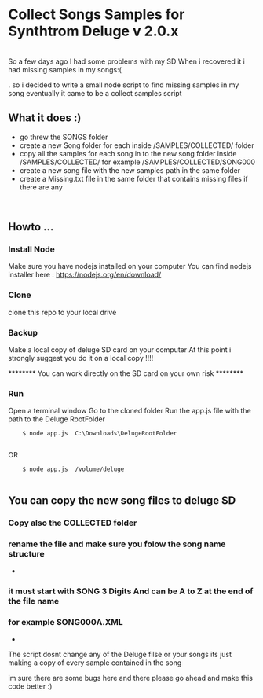 # Collect Songs Samples for Synthtrom Deluge v 2.0.x 

<br>
So a few days ago I had some problems with my SD 
When i recovered it i had missing samples in my songs:( 

. so i decided to write a small node script to find missing samples in my song 
eventually it came to be a collect samples script 

## What it does :)
*   go threw the SONGS folder 
*   create a new Song folder for each inside /SAMPLES/COLLECTED/ folder
*   copy all the samples for each song in to the new song folder inside /SAMPLES/COLLECTED/ 
    for example /SAMPLES/COLLECTED/SONG000
*   create a new song file with the new samples path in the same folder 
*   create a Missing.txt file in the same folder that contains missing files if there are any 

<br>

## Howto ... 

### Install Node 
Make sure you have nodejs installed on your computer 
You can find nodejs installer here : https://nodejs.org/en/download/

### Clone  
clone this repo to your local drive 

### Backup
Make a local copy of deluge SD card on your computer
At this point i strongly suggest you do it on a local copy !!!!

******** You can work directly on the SD card on your own risk ********

### Run
Open a terminal window 
Go to the cloned folder 
Run the app.js file with the path to the  Deluge RootFolder  
```{r, engine='bash', count_lines}
    $ node app.js  C:\Downloads\DelugeRootFolder
   
```

OR

```{r, engine='bash', count_lines}
    $ node app.js  /volume/deluge
   
```


## You can copy the new song files to deluge SD 
### Copy also the COLLECTED folder 
### rename the file and make sure you folow the song name structure 
*
### it must start with SONG 3 Digits And can be A to Z at the end of the file name 
### for example SONG000A.XML 
*

The script dosnt change any of the Deluge filse or your songs 
its just making a copy of every sample contained in the song 

im sure there are some bugs here and there 
please go ahead and make this code better :) 
